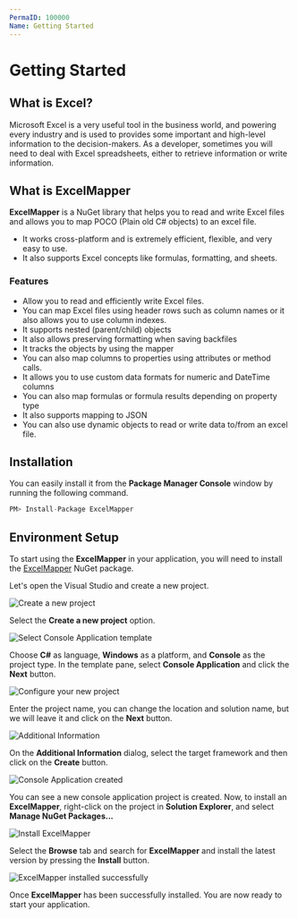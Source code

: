 ```yaml
---
PermaID: 100000
Name: Getting Started
---
```


# Getting Started

## What is Excel?

Microsoft Excel is a very useful tool in the business world, and powering every industry and is used to provides some important and high-level information to the decision-makers. As a developer, sometimes you will need to deal with Excel spreadsheets, either to retrieve information or write information. 

## What is ExcelMapper

**ExcelMapper** is a NuGet library that helps you to read and write Excel files and allows you to map POCO (Plain old C# objects) to an excel file. 

 - It works cross-platform and is extremely efficient, flexible, and very easy to use. 
 - It also supports Excel concepts like formulas, formatting, and sheets.

### Features

 - Allow you to read and efficiently write Excel files.
 - You can map Excel files using header rows such as column names or it also allows you to use column indexes.
 - It supports nested (parent/child) objects
 - It also allows preserving formatting when saving backfiles
 - It tracks the objects by using the mapper
 - You can also map columns to properties using attributes or method calls.
 - It allows you to use custom data formats for numeric and DateTime columns
 - You can also map formulas or formula results depending on property type
 - It also supports mapping to JSON
 - You can also use dynamic objects to read or write data to/from an excel file.

## Installation

You can easily install it from the **Package Manager Console** window by running the following command.

```csharp
PM> Install-Package ExcelMapper
```
 
## Environment Setup

To start using the **ExcelMapper** in your application, you will need to install the [ExcelMapper](https://www.nuget.org/packages/ExcelMapper) NuGet package.

Let's open the Visual Studio and create a new project.

<img src="images/setup-1.png" alt="Create a new project">

Select the **Create a new project** option.

<img src="images/setup-2.png" alt="Select Console Application template">

Choose **C#** as language, **Windows** as a platform, and **Console** as the project type. In the template pane, select **Console Application** and click the **Next** button.

<img src="images/setup-3.png" alt="Configure your new project">

Enter the project name, you can change the location and solution name, but we will leave it and click on the **Next** button.  

<img src="images/setup-4.png" alt="Additional Information">

On the **Additional Information** dialog, select the target framework and then click on the **Create** button.  

<img src="images/setup-5.png" alt="Console Application created">

You can see a new console application project is created. Now, to install an **ExcelMapper**, right-click on the project in **Solution Explorer**, and select **Manage NuGet Packages...**

<img src="images/setup-6.png" alt="Install ExcelMapper">

Select the **Browse** tab and search for **ExcelMapper** and install the latest version by pressing the **Install** button. 

<img src="images/setup-7.png" alt="ExcelMapper installed successfully">

Once **ExcelMapper** has been successfully installed. You are now ready to start your application.
